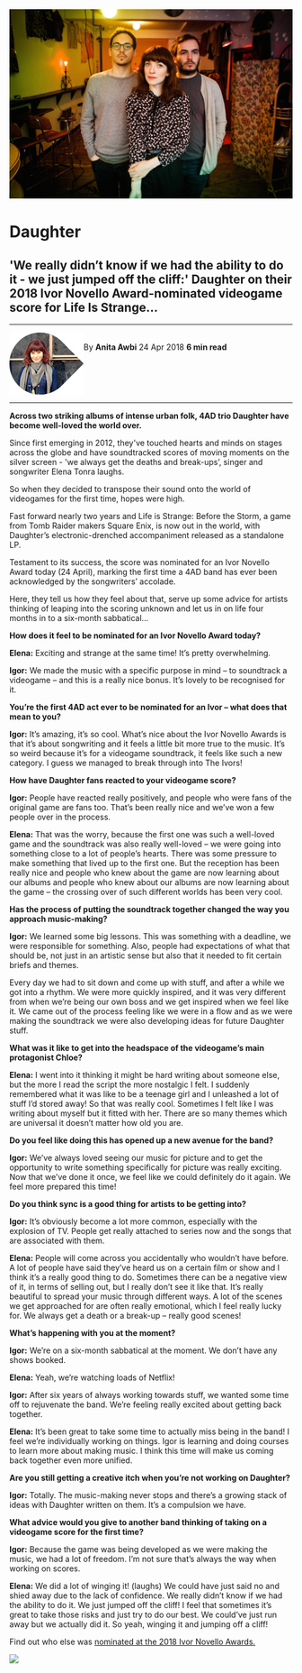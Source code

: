 <img src="/Images/Sonny Malhotra/Daughter-1-CreditSonnyMalhotra.jpg">

# Daughter

## 'We really didn’t know if we had the ability to do it - we just jumped off the cliff:' Daughter on their 2018 Ivor Novello Award-nominated videogame score for Life Is Strange... 

---
<img src="/Text/Resources/anitaawbi.png" align="left"> \
By **Anita Awbi**		 24 Apr 2018 		**6 min read** 
<br clear="left"/> 

--- 

**Across two striking albums of intense urban folk, 4AD trio Daughter have become well-loved the world over.**

Since first emerging in 2012, they've touched hearts and minds on stages across the globe and have soundtracked scores of moving moments on the silver screen - 'we always get the deaths and break-ups’, singer and songwriter Elena Tonra laughs.

So when they decided to transpose their sound onto the world of videogames for the first time, hopes were high.

Fast forward nearly two years and Life is Strange: Before the Storm, a game from Tomb Raider makers Square Enix, is now out in the world, with Daughter’s electronic-drenched accompaniment released as a standalone LP.

Testament to its success, the score was nominated for an Ivor Novello Award today (24 April), marking the first time a 4AD band has ever been acknowledged by the songwriters’ accolade.

Here, they tell us how they feel about that, serve up some advice for artists thinking of leaping into the scoring unknown and let us in on life four months in to a six-month sabbatical…

**How does it feel to be nominated for an Ivor Novello Award today?**

**Elena:** Exciting and strange at the same time! It’s pretty overwhelming.

**Igor:** We made the music with a specific purpose in mind – to soundtrack a videogame – and this is a really nice bonus. It’s lovely to be recognised for it.

**You’re the first 4AD act ever to be nominated for an Ivor – what does that mean to you?**

**Igor:** It’s amazing, it’s so cool. What’s nice about the Ivor Novello Awards is that it’s about songwriting and it feels a little bit more true to the music. It’s so weird because it’s for a videogame soundtrack, it feels like such a new category. I guess we managed to break through into The Ivors!

**How have Daughter fans reacted to your videogame score?**

**Igor:** People have reacted really positively, and people who were fans of the original game are fans too. That’s been really nice and we’ve won a few people over in the process.

**Elena:** That was the worry, because the first one was such a well-loved game and the soundtrack was also really well-loved – we were going into something close to a lot of people’s hearts. There was some pressure to make something that lived up to the first one. But the reception has been really nice and people who knew about the game are now learning about our albums and people who knew about our albums are now learning about the game – the crossing over of such different worlds has been very cool.

**Has the process of putting the soundtrack together changed the way you approach music-making?**

**Igor:** We learned some big lessons. This was something with a deadline, we were responsible for something. Also, people had expectations of what that should be, not just in an artistic sense but also that it needed to fit certain briefs and themes.

Every day we had to sit down and come up with stuff, and after a while we got into a rhythm. We were more quickly inspired, and it was very different from when we’re being our own boss and we get inspired when we feel like it. We came out of the process feeling like we were in a flow and as we were making the soundtrack we were also developing ideas for future Daughter stuff.

**What was it like to get into the headspace of the videogame’s main protagonist Chloe?**

**Elena:** I went into it thinking it might be hard writing about someone else, but the more I read the script the more nostalgic I felt. I suddenly remembered what it was like to be a teenage girl and I unleashed a lot of stuff I’d stored away! So that was really cool. Sometimes I felt like I was writing about myself but it fitted with her. There are so many themes which are universal it doesn’t matter how old you are.

**Do you feel like doing this has opened up a new avenue for the band?**

**Igor:** We’ve always loved seeing our music for picture and to get the opportunity to write something specifically for picture was really exciting. Now that we’ve done it once, we feel like we could definitely do it again. We feel more prepared this time!

**Do you think sync is a good thing for artists to be getting into?**

**Igor:** It’s obviously become a lot more common, especially with the explosion of TV. People get really attached to series now and the songs that are associated with them.

**Elena:** People will come across you accidentally who wouldn’t have before. A lot of people have said they’ve heard us on a certain film or show and I think it’s a really good thing to do. Sometimes there can be a negative view of it, in terms of selling out, but I really don’t see it like that. It’s really beautiful to spread your music through different ways. A lot of the scenes we get approached for are often really emotional, which I feel really lucky for. We always get a death or a break-up – really good scenes!

**What’s happening with you at the moment?**

**Igor:** We’re on a six-month sabbatical at the moment. We don’t have any shows booked.

**Elena:** Yeah, we’re watching loads of Netflix!

**Igor:** After six years of always working towards stuff, we wanted some time off to rejuvenate the band. We’re feeling really excited about getting back together.

**Elena:** It’s been great to take some time to actually miss being in the band! I feel we’re individually working on things. Igor is learning and doing courses to learn more about making music. I think this time will make us coming back together even more unified.

**Are you still getting a creative itch when you’re not working on Daughter?**

**Igor:** Totally. The music-making never stops and there’s a growing stack of ideas with Daughter written on them. It’s a compulsion we have.

**What advice would you give to another band thinking of taking on a videogame score for the first time?**

**Igor:** Because the game was being developed as we were making the music, we had a lot of freedom. I’m not sure that’s always the way when working on scores.

**Elena:** We did a lot of winging it! (laughs) We could have just said no and shied away due to the lack of confidence. We really didn’t know if we had the ability to do it. We just jumped off the cliff! I feel that sometimes it’s great to take those risks and just try to do our best. We could’ve just run away but we actually did it. So yeah, winging it and jumping off a cliff!

Find out who else was [nominated at the 2018 Ivor Novello Awards.](https://www.prsformusic.com/m-magazine/news/2018-ivors-nominees-revealed)

[<img src="https://i.ytimg.com/vi/-XIRj_Iq3cw/maxresdefault.jpg">](https://www.youtube.com/watch?v=-XIRj_Iq3cw)
